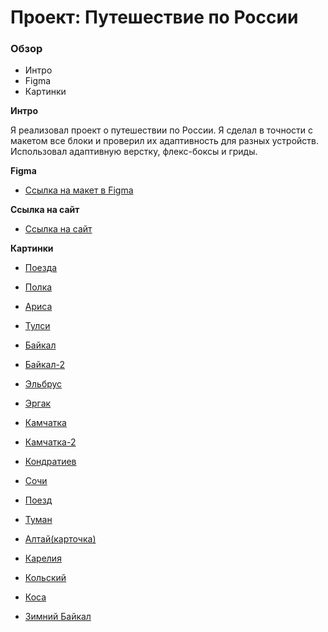 # Проект: Путешествие по России

### Обзор
* Интро
* Figma
* Картинки

**Интро**

Я реализовал проект о путешествии по России. Я сделал в точности с макетом все блоки и проверил их адаптивность для разных устройств.
Использовал адаптивную верстку, флекс-боксы и гриды.

**Figma**

* [Ссылка на макет в Figma](https://www.figma.com/file/5S2WSbEFL6awjVWJ0NWL8Q/Sprint-3_-Russia-_-desktop-mobile?node-id=28503%3A0)

**Ссылка на сайт**

* [Ссылка на сайт](https://siqalexx.github.io/russian-travel/index.html)

**Картинки**

* [Поезда](./images/cover-trains.jpg)

* [Полка](./images/lead-polka.jpg)

* [Ариса](./images/photo-grid-arisa.jpg)

* [Тулси](./images/photo-grid-atharva-tulsi.jpg)

* [Байкал](./images/photo-grid-baikal.jpg)

* [Байкал-2](./images/photo-grid-baikal-2.jpg)

* [Эльбрус](./images/photo-grid-elbrus.jpg)

* [Эргак](./images/photo-grid-ergaki.jpg)

* [Камчатка](./images/photo-grid-kamchatka-1.jpg)

* [Камчатка-2](./images/photo-grid-kamchatka-2.jpg)

* [Кондратиев](./images/photo-grid-kondratiev.jpg)

* [Сочи](./images/photo-grid-sochi.jpg)

* [Поезд](./images/photo-grid-train.jpg)

* [Туман](./images/photo-grid-tuman.jpg)

* [Алтай(карточка)](./images/place-altai.jpg)

* [Карелия](./images/place-karelia.jpg)

* [Кольский](./images/place-kolsky.jpg)

* [Коса](./images/place-kosa.jpg)

* [Зимний Байкал](./images/place-winter-baikal.jpg)
